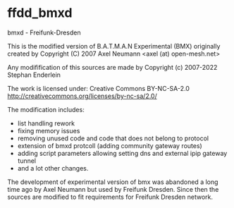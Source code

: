 # ffdd_bmxd
bmxd - Freifunk-Dresden

This is the modified version of B.A.T.M.A.N Experimental (BMX) originally created by
Copyright (C) 2007 Axel Neumann <axel (at) open-mesh.net>

Any modifification of this sources are made by
Copyright (c) 2007-2022 Stephan Enderlein <Freifunk Dresden>

The work is licensed under:
Creative Commons BY-NC-SA-2.0
http://creativecommons.org/licenses/by-nc-sa/2.0/


The modification includes:
- list handling rework
- fixing memory issues
- removing unused code and code that does not belong to protocol
- extension of bmxd protcoll (adding community gateway routes)
- adding script parameters allowing setting dns and external ipip gateway tunnel
- and a lot other changes.


The development of experimental version of bmx was abandoned a long time ago by  Axel Neumann
but used by Freifunk Dresden. Since then the sources are modified to fit requirements
for Freifunk Dresden network.


